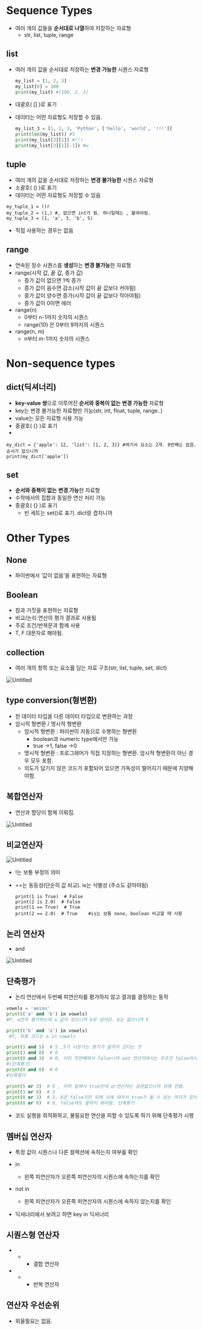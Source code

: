# Sequence Types

- 여러 개의 값들을 **순서대로 나열**하여 저장하는 자료형
    - str, list, tuple, range

## list

- 여러 개의 값을 순서대로 저장하는 **변경 가능한** 시퀀스 자료형
    
    ```python
    my_list = [1, 2, 3]
    my_list[0] = 100
    print(my_list) #[100, 2, 3]
    ```
    
- 대괄호( [] )로 표기
- 데이터는 어떤 자료형도 저장할 수 있음.
    
    ```python
    my_list_3 = [1, 2, 3, 'Python', ['hello', 'world', '!!!']]
    print(len(my_list)) #5
    print(my_list[3][1]) #!!!
    print(my_list[3][1][-1]) #w
    ```
    

## tuple

- 여러 개의 값을 순서대로 저장하는 **변경 불가능한** 시퀀스 자료형
- 소괄호( () )로 표기
- 데이터는 어떤 자료형도 저장할 수 있음

```
my_tuple_1 = ()r
my_tuple_2 = (1,) #, 없으면 int가 됨. 하나일때는 , 붙여야됨.
my_tuple_3 = (1, 'a', 3, 'b', 5)
```

- 직접 사용하는 경우는 없음

## range

- 연속된 정수 시퀀스를 **생성**하는 **변경 불가능**한 자료형
- range(시작 값, 끝 값, 증가 값)
    - 증가 값이 없으면 1씩 증가
    - 증가 값이 음수면 감소(시작 값이 끝 값보다 커야됨)
    - 증가 값이 양수면 증가(시작 값이 끝 값보다 작아야됨)
    - 증가 값이 0이면 에러
- range(n)
    - 0부터 n-1까지 숫자의 시퀀스
    - range(10) 은 0부터 9까지의 시퀀스
- range(n, m)
    - n부터 m-1까지 숫자의 시퀀스

# Non-sequence types

## dict(딕셔너리)

- **key-value 쌍**으로 이루어진 **순서와 중복이 없는** **변경 가능한** 자료형
- key는 변경 불가능한 자료형만 가능(str, int, float, tuple, range..)
- value는 모든 자료형 사용 가능
- 중괄호( {} )로 표기
- 

```
my_dict = {'apple': 12, 'list': [1, 2, 3]} #여기서 요소는 2개. 0번째는 없음. 순서가 없으니까
print(my_dict['apple'])
```

## set

- **순서와 중복이 없는** **변경 가능**한 자료형
- 수학에서의 집합과 동일한 연산 처리 가능
- 중괄호( {} )로 표기
    - 빈 세트는 set()로 표기. dict랑 겹치니까

# Other Types

## None

- 파이썬에서 ‘값이 없음’을 표현하는 자료형

## Boolean

- 참과 거짓을 표현하는 자료형
- 비교/논리 연산의 평가 결과로 사용됨
- 주로 조건/반복문과 함께 사용
- T, F 대문자로 해야됨.

## collection

- 여러 개의 항목 또는 요소를 담는 자료 구조(str, list, tuple, set, dict)

![Untitled](https://prod-files-secure.s3.us-west-2.amazonaws.com/1a5b2bca-9c7c-4a9d-b553-9a8142d9c9ac/13947524-5760-4c7b-911f-90194802f0ff/Untitled.png)

## type conversion(형변환)

- 한 데이터 타입을 다른 데이터 타입으로 변환하는 과정
- 암시적 형변환 / 명시적 형변환
    - 암시적 형변환 : 파이썬이 자동으로 수행하는 형변환
        - boolean과 numeric type에서만 가능
        - true →1, false →0
    - 명시적 형변환 : 프로그래머가 직접 지정하는 형변환. 암시적 형변환이 아닌 경우 모두 포함.
    - 의도가 담기지 않은 코드가 포함되어 있으면 가독성이 떨어지기 때문에 지양해야함.
    

## 복합연산자

- 연산과 할당이 함께 이뤄짐.

![Untitled](https://prod-files-secure.s3.us-west-2.amazonaws.com/1a5b2bca-9c7c-4a9d-b553-9a8142d9c9ac/2cb76a57-1f7a-4c09-b2a7-48470bea6beb/Untitled.png)

## 비교연산자

![Untitled](https://prod-files-secure.s3.us-west-2.amazonaws.com/1a5b2bca-9c7c-4a9d-b553-9a8142d9c9ac/c756019e-d263-4d83-a3e9-d5b9611c3910/Untitled.png)

- !는 보통 부정의 의미
- ==는 동등성(단순히 값 비교). is는 식별성 (주소도 같아야됨)
    
    ```
    print(1 is True)  # False
    print(2 is 2.0)  # False
    print(1 == True)  # True
    print(2 == 2.0)  # True    #is는 보통 none, boolean 비교할 때 사용
    ```
    

## 논리 연산자

- and

![Untitled](https://prod-files-secure.s3.us-west-2.amazonaws.com/1a5b2bca-9c7c-4a9d-b553-9a8142d9c9ac/70460c74-56c4-4dd8-8606-e187486f8c21/Untitled.png)

## 단축평가

- 논리 연산에서 두번째 피연산자를 평가하지 않고 결과를 결정하는 동작

```python
vowels = 'aeiou'
print(('a' and 'b') in vowels)  
#F, a먼저 평가하는데 a 값이 있으니까 b로 넘어감. b는 없으니까 F

print(('b' and 'a') in vowels) 
 #T, 최종 코드는 a in vowels

print(3 and 5)  # 5 ,5가 나온거는 평가가 끝까지 갔다는 것
print(3 and 0)  # 0
print(0 and 3)  # 0, 이미 첫번째에서 false니까 and 연산자에서는 무조건 false여서 뒤에 3 볼 필요가 없음.
#(단축평가)
print(0 and 0)  # 0
#단축평가

print(5 or 3)  # 5 , 이미 앞에서 true인데 or연산자는 상관없으니까 뒤에 안봄.
print(3 or 0)  # 3
print(0 or 3)  # 3, 0은 false지만 뒤에 수에 따라서 true가 될 수 있는 여지가 있어서 단축평가 안함.
print(0 or 0)  # 0, false여도 끝까지 봐야됨. 단축평가
```

- 코드 실행을 최적화하고, 불필요한 연산을 피할 수 있도록 하기 위해 단축평가 시행

## 멤버십 연산자

- 특정 값이 시퀀스나 다른 컬렉션에 속하는지 여부를 확인
- in
    - 왼쪽 피연산자가 오른쪽 피연산자의 시퀀스에 속하는지를 확인
- not in
    - 왼쪽 피연산자가 오른쪽 피연산자의 시퀀스에 속하지 않는지를 확인

- 딕셔너리에서 보려고 하면 key in 딕셔너리

## 시퀀스형 연산자

- +
    - 결합 연산자
- *
    - 반복 연산자

## 연산자 우선순위

- 외울필요는 없음.